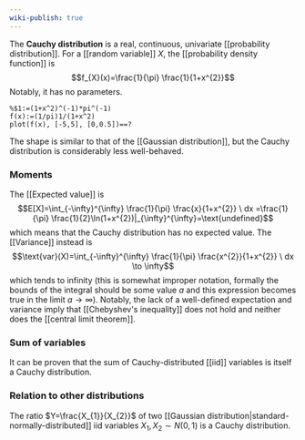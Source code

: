 ```yaml
---
wiki-publish: true
---
```

The **Cauchy distribution** is a real, continuous, univariate [[probability distribution]]. For a [[random variable]] $X$, the [[probability density function]] is
$$f_{X}(x)=\frac{1}{\pi} \frac{1}{1+x^{2}}$$
Notably, it has no parameters.

```mathpad
%$1:=(1+x^2)^(-1)*pi^(-1)
f(x):=(1/pi)1/(1+x^2)
plot(f(x), [-5,5], [0,0.5])==?
```

The shape is similar to that of the [[Gaussian distribution]], but the Cauchy distribution is considerably less well-behaved.
### Moments
The [[Expected value]] is
$$E[X]=\int_{-\infty}^{\infty} \frac{1}{\pi} \frac{x}{1+x^{2}} \ dx =\frac{1}{\pi} \frac{1}{2}\ln(1+x^{2})|_{\infty}^{\infty}=\text{undefined}$$
which means that the Cauchy distribution has no expected value. The [[Variance]] instead is
$$\text{var}(X)=\int_{-\infty}^{\infty} \frac{1}{\pi} \frac{x^{2}}{1+x^{2}} \ dx \to \infty$$
which tends to infinity (this is somewhat improper notation, formally the bounds of the integral should be some value $a$ and this expression becomes true in the limit $a\to \infty$). Notably, the lack of a well-defined expectation and variance imply that [[Chebyshev's inequality]] does not hold and neither does the [[central limit theorem]].
### Sum of variables
It can be proven that the sum of Cauchy-distributed [[iid]] variables is itself a Cauchy distribution.
### Relation to other distributions
The ratio $Y=\frac{X_{1}}{X_{2}}$ of two [[Gaussian distribution|standard-normally-distributed]] iid variables $X_{1},X_{2}\sim N(0,1)$ is a Cauchy distribution.